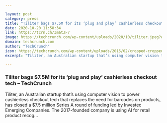 ```yaml
---

layout: post
category: press
title: "Tiliter bags $7.5M for its ‘plug and play’ cashierless checkout tech"
date: 2020-10-20 11:58:34
link: https://tcrn.ch/3matJF7
image: https://techcrunch.com/wp-content/uploads/2020/10/tiliter.jpeg?w=640
domain: techcrunch.com
author: "TechCrunch"
icon: https://techcrunch.com/wp-content/uploads/2015/02/cropped-cropped-favicon-gradient.png?w=180
excerpt: "Tiliter, an Australian startup that’s using computer vision to power cashierless checkout tech that replaces the need for barcodes on products, has closed a $7.5 million Series A round of funding led by Investec Emerging Companies. The 2017-founded company is using AI for retail product recog…"

---
```


### Tiliter bags $7.5M for its ‘plug and play’ cashierless checkout tech – TechCrunch

Tiliter, an Australian startup that’s using computer vision to power cashierless checkout tech that replaces the need for barcodes on products, has closed a $7.5 million Series A round of funding led by Investec Emerging Companies. The 2017-founded company is using AI for retail product recog…